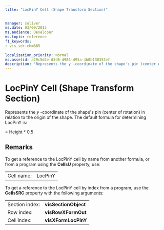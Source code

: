 ```yaml
---
title: "LocPinY Cell (Shape Transform Section)"
 
 
manager: soliver
ms.date: 03/09/2015
ms.audience: Developer
ms.topic: reference
f1_keywords:
- vis_sdr.chm685
 
localization_priority: Normal
ms.assetid: a29c5d4e-d3d6-d984-495a-4b0b130352ef
description: "Represents the y -coordinate of the shape's pin (center of rotation) in relation to the origin of the shape. The default formula for determining LocPinY is:"
---
```


# LocPinY Cell (Shape Transform Section)

Represents the  *y*  -coordinate of the shape's pin (center of rotation) in relation to the origin of the shape. The default formula for determining LocPinY is: 
  
= Height \* 0.5
  
## Remarks

To get a reference to the LocPinY cell by name from another formula, or from a program using the **CellsU** property, use: 
  
|||
|:-----|:-----|
| Cell name:  <br/> | LocPinY  <br/> |
   
To get a reference to the LocPinY cell by index from a program, use the **CellsSRC** property with the following arguments: 
  
|||
|:-----|:-----|
| Section index:  <br/> |**visSectionObject** <br/> |
| Row index:  <br/> |**visRowXFormOut** <br/> |
| Cell index:  <br/> |**visXFormLocPinY** <br/> |
   

